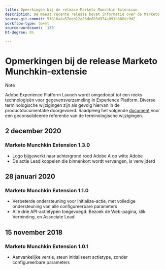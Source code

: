 ```yaml
---
title: Opmerkingen bij de release Marketo Munchkin Extension
description: De meest recente release bevat informatie over de Marketo Munchkin-tagextensie in Adobe Experience Platform.
source-git-commit: 5f810ada57eeb12a56de603d974a091b888dc9d2
workflow-type: tm+mt
source-wordcount: '139'
ht-degree: 0%

---
```


# Opmerkingen bij de release Marketo Munchkin-extensie

>[!NOTE]
>
>Adobe Experience Platform Launch wordt omgedoopt tot een reeks technologieën voor gegevensverzameling in Experience Platform. Diverse terminologische wijzigingen zijn als gevolg hiervan in de productdocumentatie doorgevoerd. Raadpleeg het volgende [document](../../../term-updates.md) voor een geconsolideerde referentie van de terminologische wijzigingen.

## 2 december 2020

### Marketo Munchkin Extension 1.3.0

* Logo bijgewerkt naar achtergrond rood Adobe A op witte Adobe
* De actie Lead koppelen die binnenkort wordt vervangen, is verwijderd

## 28 januari 2020

### Marketo Munchkin Extension 1.1.0

* Verbeterde ondersteuning voor Initialize-actie, met volledige ondersteuning van alle configureerbare parameters
* Alle drie API-actietypen toegevoegd: Bezoek de Web-pagina, klik Verbinding, en Associate Lead

## 15 november 2018

### Marketo Munchkin Extension 1.0.1

* Aanvankelijke versie, steun initialiseert actietype, zonder configureerbare parameters
